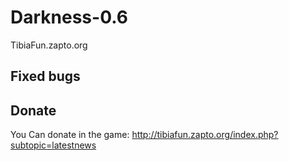 # Darkness-0.6
TibiaFun.zapto.org

Fixed bugs
-

Donate
-
You Can donate in the game: http://tibiafun.zapto.org/index.php?subtopic=latestnews
